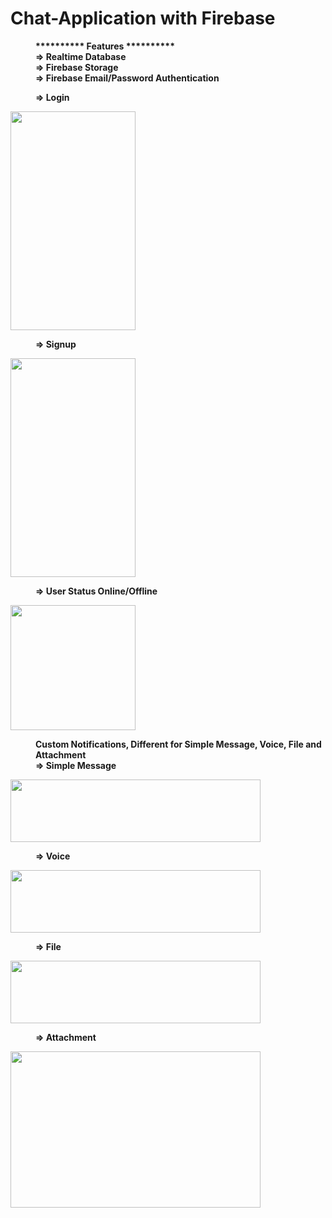 # Chat-Application with Firebase
<dl>
  <dd><b>********** Features **********</b></dd>
  <dd><b>=> Realtime Database</b></dd>
  <dd><b>=> Firebase Storage</b></dd>
  <dd><b>=> Firebase Email/Password Authentication</b></dd>
</dl>
<dl>
  <dd><b>=> Login</b></dd>
</dl>
<img src = https://user-images.githubusercontent.com/37478549/192287521-3b4922f6-596d-4e1f-b3d4-8b59d7ab9cda.jpg width="200" height="350" />
<dl>
  <dd><b>=> Signup</b>
</dl>
<img src=https://user-images.githubusercontent.com/37478549/192286491-2c5fd35d-790f-4878-94cb-1a66231941e1.jpg width="200" height="350" />
<dl>
  <dd><b>=> User Status Online/Offline</b></dd>
</dl>
<img src=https://user-images.githubusercontent.com/37478549/192448311-7782609a-9e43-40ab-a5ab-f38e4d1dca5f.jpg width="200" height="200" />
<dl>
  <dd><b>Custom Notifications, Different for Simple Message, Voice, File and Attachment</b></dd>
  <dd><b>=> Simple Message</b></dd>
</dl>
<img src=https://user-images.githubusercontent.com/37478549/190132782-ded33ce3-eb5d-4f69-a798-53282985f7b0.jpg width="400" height="100" />
<dl>
  <dd><b>=> Voice</b></dd>
</dl>
<img src=https://user-images.githubusercontent.com/37478549/192288175-5dfb915f-275b-49fa-806c-ddcad541d5d6.jpg width="400" height="100" />
<dl>
  <dd><b>=> File</b></dd>
</dl>
<img src=https://user-images.githubusercontent.com/37478549/190132776-ab867617-6508-4efc-84bc-7af4744205b3.jpg width="400" height="100" />
<dl>
  <dd><b>=> Attachment</b></dd>
</dl>
<img src=https://user-images.githubusercontent.com/37478549/190132786-c8023dbf-6a44-4483-b1f4-be7d01ae9f79.jpg width="400" height="250" />
